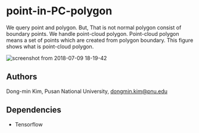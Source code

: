 # point-in-PC-polygon

We query point and polygon. But, That is not normal polygon consist of boundary points. We handle point-cloud polygon. 
Point-cloud polygon means a set of points which are created from polygon boundary. 
This figure shows what is point-cloud polygon.

![screenshot from 2018-07-09 18-19-42](https://user-images.githubusercontent.com/13598837/42442181-fa336c26-83a4-11e8-90cb-a8537fdaadff.png)


## Authors
Dong-min Kim, Pusan National University, dongmin.kim@pnu.edu

## Dependencies
* Tensorflow


